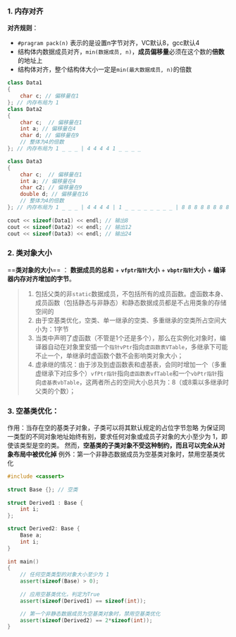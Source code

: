 ### 1. 内存对齐
**对齐规则**：
-  `#pragram pack(n)` 表示的是设置n字节对齐，VC默认8，gcc默认4
-  结构体内数据成员对齐，`min(数据成员, n)`，**成员偏移量**必须在这个数的**倍数**的地址上
-  结构体对齐，整个结构体大小一定是`min(最大数据成员, n)`的倍数

```cpp
class Data1
{
    char c; // 偏移量在1
}; // 内存布局为 1
class Data2
{
    char c;  // 偏移量在1
    int a; // 偏移量在4
    char d; // 偏移量在9
    // 整体为4的倍数
}; // 内存布局为 1 _ _ _ | 4 4 4 4 1 _ _ _ _

class Data3
{
    char c;  // 偏移量在1
    int a; // 偏移量在4
    char c2; // 偏移量在9
    double d; // 偏移量在16
    // 整体为4的倍数
}; // 内存布局为 1 _ _ _ | 4 4 4 4 | 1 _ _ _ _ _ _ _ _ | 8 8 8 8 8 8 8 8 |
 
cout << sizeof(Data1) << endl; // 输出8
cout << sizeof(Data2) << endl; // 输出12
cout << sizeof(Data3) << endl; // 输出24
```

### 2. 类对象大小
==**类对象的大小**== ： **数据成员的总和** + **`vfptr指针`大小** + **`vbptr指针`大小** + **编译器内存对齐增加的字节**。

> 1. 包括父类的非`static`数据成员，不包括所有的成员函数。虚函数本身、成员函数（包括静态与非静态）和静态数据成员都是不占用类象的存储空间的
> 2. 由于空基类优化，空类、单一继承的空类、多重继承的空类所占空间大小为：1字节
> 3. 当类中声明了虚函数（不管是1个还是多个），那么在实例化对象时，编译器自动在对象里安插一个`指针vPtr`指向`虚函数表VTable`，多继承下可能不止一个，单继承时虚函数个数不会影响类对象大小；
> 4. 虚承继的情况：由于涉及到虚函数表和虚基表，会同时增加一个（多重虚继承下对应多个）`vfPtr指针`指向`虚函数表vfTable`和一个`vbPtr指针`指向`虚基表vbTable`，这两者所占的空间大小总共为：8（或8乘以多继承时父类的个数）；
     
 
### 3. 空基类优化：
作用：当存在空的基类子对象，子类可以将其默认规定的占位字节忽略
为保证同一类型的不同对象地址始终有别，要求任何对象或成员子对象的大小至少为 1，即使该类型是空的类。
然而，**空基类的子类对象不受这种制约，而且可以完全从对象布局中被优化掉**
例外：第一个非静态数据成员为空基类对象时，禁用空基类优化

```cpp
#include <cassert>
 
struct Base {}; // 空类
 
struct Derived1 : Base {
    int i;
};

struct Derived2: Base {
    Base a;
    int i;
}
 
int main()
{
    // 任何空类类型的对象大小至少为 1
    assert(sizeof(Base) > 0);
 
    // 应用空基类优化，判定为True
    assert(sizeof(Derived1) == sizeof(int));

    // 第一个非静态数据成员为空基类对象时，禁用空基类优化
    assert(sizeof(Derived2) == 2*sizeof(int));
}

```

